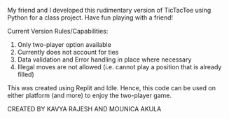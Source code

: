 My friend and I developed this rudimentary version of TicTacToe using Python for a class project. Have fun playing with a friend!

Current Version Rules/Capabilities:
1. Only two-player option available
2. Currently does not account for ties
3. Data validation and Error handling in place where necessary
4. Illegal moves are not allowed (i.e. cannot play a position that is already filled)


This was created using Replit and Idle. Hence, this code can be used on either platform (and more) to enjoy the two-player game. 

CREATED BY KAVYA RAJESH AND MOUNICA AKULA

